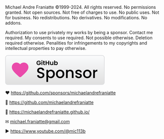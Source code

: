 ﻿  
Michael Andre Franiatte ©1999-2024. All rights reserved. No permissions granted. Not open sources. Not free of charges to use. No public uses. Not for business. No redistributions. No derivatives. No modifications. No addons.  
  
Authorization to use privately my works by being a sponsor. Contact me required. My consents to use required. Not possible otherwise. Deletion required otherwise. Penalities for infringements to my copyrights and intellectual properties to pay otherwise.  
  
[![Sponsor michaelandrefraniatte](github_sponsor.svg)](https://github.com/sponsors/michaelandrefraniatte)  
  
❤️ https://github.com/sponsors/michaelandrefraniatte  
  
📜 https://github.com/michaelandrefraniatte  
  
🔗 https://michaelandrefraniatte.github.io/  
  
✉ michael.franiatte@gmail.com  
  
▶︎ https://www.youtube.com/@mic113b  
  